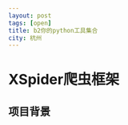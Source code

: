 ```yaml
---
layout: post
tags: [open]
title: b2你的python工具集合	
city: 杭州 
---
```


XSpider爬虫框架
=========

项目背景
----------

